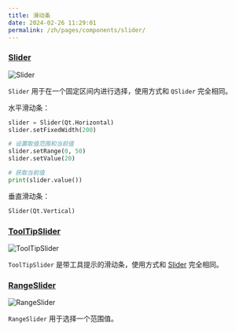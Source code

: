 ```yaml
---
title: 滑动条
date: 2024-02-26 11:29:01
permalink: /zh/pages/components/slider/
---
```


### [Slider](https://pyqt-fluent-widgets.readthedocs.io/zh-cn/latest/autoapi/qfluentwidgets/components/widgets/slider/index.html#qfluentwidgets.components.widgets.slider.Slider)

![Slider](/img/components/slider/Slider.png)

`Slider` 用于在一个固定区间内进行选择，使用方式和 `QSlider` 完全相同。

水平滑动条：
```python
slider = Slider(Qt.Horizontal)
slider.setFixedWidth(200)

# 设置取值范围和当前值
slider.setRange(0, 50)
slider.setValue(20)

# 获取当前值
print(slider.value())
```

垂直滑动条：
```python
Slider(Qt.Vertical)
```

### [ToolTipSlider](https://qfluentwidgets.com/zh/price)

![ToolTipSlider](/img/components/slider/ToolTipSlider.png)

`ToolTipSlider` 是带工具提示的滑动条，使用方式和 [Slider](#slider) 完全相同。

### [RangeSlider](https://qfluentwidgets.com/zh/price)

![RangeSlider](/img/components/slider/RangeSlider.png)

`RangeSlider` 用于选择一个范围值。